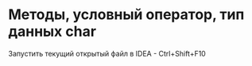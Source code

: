 # Методы, условный оператор, тип данных char
Запустить текущий открытый файл в IDEA - Ctrl+Shift+F10 
